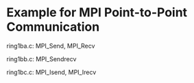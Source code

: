 # Example for MPI Point-to-Point Communication 

ring1ba.c: MPI_Send, MPI_Recv

ring1bb.c: MPI_Sendrecv

ring1bc.c: MPI_Isend, MPI_Irecv
